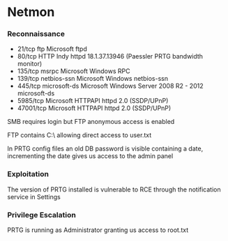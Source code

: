 # Netmon

### Reconnaissance

- 21/tcp ftp Microsoft ftpd
- 80/tcp HTTP Indy httpd 18.1.37.13946 (Paessler PRTG bandwidth monitor)
- 135/tcp msrpc Microsoft Windows RPC
- 139/tcp netbios-ssn  Microsoft Windows netbios-ssn
- 445/tcp microsoft-ds Microsoft Windows Server 2008 R2 - 2012 microsoft-ds
- 5985/tcp Microsoft HTTPAPI httpd 2.0 (SSDP/UPnP)
- 47001/tcp Microsoft HTTPAPI httpd 2.0 (SSDP/UPnP)

SMB requires login but FTP anonymous access is enabled

FTP contains C:\ allowing direct access to user.txt

In PRTG config files an old DB password is visible containing a date, incrementing the date gives us access 
to the admin panel

### Exploitation

The version of PRTG installed is vulnerable to RCE through the notification service in Settings

### Privilege Escalation

PRTG is running as Administrator granting us access to root.txt
